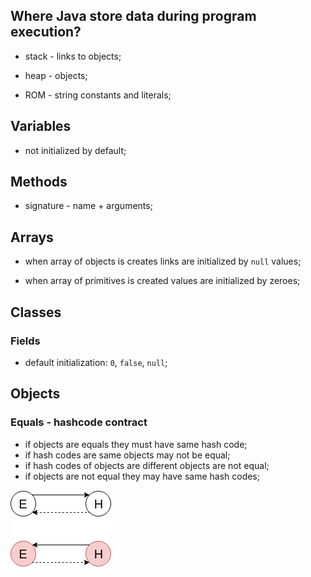 ## Where Java store data during program execution?

- stack - links to objects;

- heap - objects;

- ROM - string constants and literals;

## Variables

- not initialized by default;

## Methods

- signature - name + arguments;

## Arrays

- when array of objects is creates links are initialized by `null` values;

- when array of primitives is created values are initialized by zeroes;

## Classes

### Fields

- default initialization: `0`, `false`, `null`;

## Objects

### Equals - hashcode contract

- if objects are equals they must have same hash code;
- if hash codes are same objects may not be equal;
- if hash codes of objects are different objects are not equal;
- if objects are not equal they may have same hash codes;

![equals-hascode-contract](equals-hascode-contract.png)